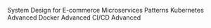 
System Design for E-commerce
Microservices Patterns
Kubernetes Advanced
Docker Advanced
CI/CD Advanced
